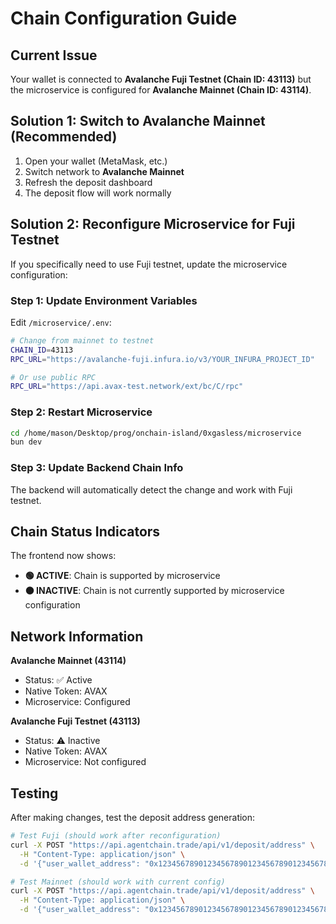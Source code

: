 # Chain Configuration Guide

## Current Issue
Your wallet is connected to **Avalanche Fuji Testnet (Chain ID: 43113)** but the microservice is configured for **Avalanche Mainnet (Chain ID: 43114)**.

## Solution 1: Switch to Avalanche Mainnet (Recommended)

1. Open your wallet (MetaMask, etc.)
2. Switch network to **Avalanche Mainnet**
3. Refresh the deposit dashboard
4. The deposit flow will work normally

## Solution 2: Reconfigure Microservice for Fuji Testnet

If you specifically need to use Fuji testnet, update the microservice configuration:

### Step 1: Update Environment Variables
Edit `/microservice/.env`:

```bash
# Change from mainnet to testnet
CHAIN_ID=43113
RPC_URL="https://avalanche-fuji.infura.io/v3/YOUR_INFURA_PROJECT_ID"

# Or use public RPC
RPC_URL="https://api.avax-test.network/ext/bc/C/rpc"
```

### Step 2: Restart Microservice
```bash
cd /home/mason/Desktop/prog/onchain-island/0xgasless/microservice
bun dev
```

### Step 3: Update Backend Chain Info
The backend will automatically detect the change and work with Fuji testnet.

## Chain Status Indicators

The frontend now shows:
- **🟢 ACTIVE**: Chain is supported by microservice
- **🟠 INACTIVE**: Chain is not currently supported by microservice configuration

## Network Information

**Avalanche Mainnet (43114)**
- Status: ✅ Active
- Native Token: AVAX
- Microservice: Configured

**Avalanche Fuji Testnet (43113)** 
- Status: ⚠️ Inactive
- Native Token: AVAX
- Microservice: Not configured

## Testing

After making changes, test the deposit address generation:

```bash
# Test Fuji (should work after reconfiguration)
curl -X POST "https://api.agentchain.trade/api/v1/deposit/address" \
  -H "Content-Type: application/json" \
  -d '{"user_wallet_address": "0x1234567890123456789012345678901234567890", "chain_id": 43113}'

# Test Mainnet (should work with current config)
curl -X POST "https://api.agentchain.trade/api/v1/deposit/address" \
  -H "Content-Type: application/json" \
  -d '{"user_wallet_address": "0x1234567890123456789012345678901234567890", "chain_id": 43114}'
```
